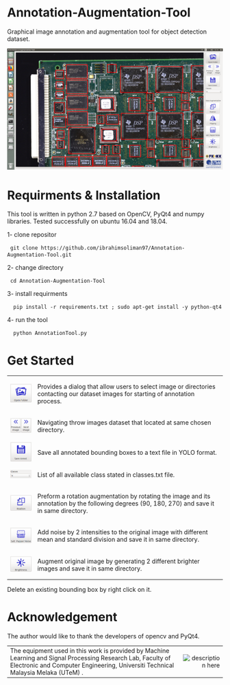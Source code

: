 # Annotation-Augmentation-Tool
Graphical image annotation and augmentation tool for object detection dataset.  

![Alt text](/res/trial.png?raw=true "Optional Title")

# Requirments & Installation
This tool is written in python 2.7 based on OpenCV, PyQt4 and numpy libraries. Tested successfully on ubuntu 16.04 and 18.04.
    
   1-  clone repositor

     git clone https://github.com/ibrahimsoliman97/Annotation-Augmentation-Tool.git

  2- change directory
  
     cd Annotation-Augmentation-Tool
      
  3- install requirments
  
      pip install -r requirements.txt ; sudo apt-get install -y python-qt4
      
  4- run the tool
  
      python AnnotationTool.py

# Get Started
<table>
<tr>
<td align="left" valign="left">
<img src="/res/openFolder.png" alt="Provides a dialog that allow users to select image or directories
  contacting our dataset images for starting of annotation process." />
</td>
<td align="left" valign="right">
<p>Provides a dialog that allow users to select image or directories
  contacting our dataset images for starting of annotation process.</p>
</td>
</tr>
    
<tr>
<td align="left" valign="left">
<img src="/res/nav.png" alt="Navigating throw images dataset that located at same chosen directory." />
</td>
<td align="left" valign="right">
<p>Navigating throw images dataset that located at same chosen directory.</p>
</td>
</tr>

<tr>
<td align="left" valign="left">
<img src="/res/sav.png" alt="Save all annotated bounding boxes to a text file in YOLO format." />
</td>
<td align="left" valign="right">
<p>Save all annotated bounding boxes to a text file in YOLO format.</p>
</td>
</tr>

<tr>
    <td align="left" valign="left">
        <img src="/res/classes.png" alt="List of all available class stated in classes.txt file." /></td>
    <td align="left" valign="right"><p>List of all available class stated in classes.txt file.</p></td>
</tr>
 
<tr>
    <td align="left" valign="left">
        <img src="/res/rot.png"/></td>
    <td align="left" valign="right"><p>Preform a rotation augmentation by rotating the image and its annotation by the following degrees (90, 180, 270) and save it in same directory.</p></td>
</tr>

<tr>
    <td align="left" valign="left">
        <img src="/res/noi.png"/></td>
    <td align="left" valign="right"><p>Add noise by 2 intensities to the original image with different mean and standard division and save it in same directory.</p></td>
</tr>

<tr>
    <td align="left" valign="left">
        <img src="/res/bri.png" /></td>
    <td align="left" valign="right"><p>Augment original image by generating 2 different brighter images and save it in same directory.</p></td>
</tr>

</table>

Delete an existing bounding box by right click on it.

# Acknowledgement
The author would like to thank the developers of opencv and PyQt4.



<table>

<tr>
<td align="left" valign="left">
The equipment used in this work is provided by Machine Learning and Signal Processing Research Lab, Faculty of Electronic and Computer Engineering, Universiti Technical Malaysia Melaka (UTeM) .
</td>
<td align="right" valign="right">
<img src="https://www.utem.edu.my/image/newlogo/LogoJawi.png" alt="description here" />
</td>
</tr>

</table>
